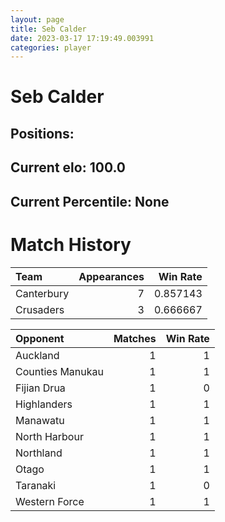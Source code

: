 ```yaml
---  
layout: page  
title: Seb Calder  
date: 2023-03-17 17:19:49.003991  
categories: player  
---
```

# Seb Calder

## Positions: 

## Current elo: 100.0

## Current Percentile: None

# Match History


| Team       |   Appearances |   Win Rate |
|:-----------|--------------:|-----------:|
| Canterbury |             7 |   0.857143 |
| Crusaders  |             3 |   0.666667 |

| Opponent         |   Matches |   Win Rate |
|:-----------------|----------:|-----------:|
| Auckland         |         1 |          1 |
| Counties Manukau |         1 |          1 |
| Fijian Drua      |         1 |          0 |
| Highlanders      |         1 |          1 |
| Manawatu         |         1 |          1 |
| North Harbour    |         1 |          1 |
| Northland        |         1 |          1 |
| Otago            |         1 |          1 |
| Taranaki         |         1 |          0 |
| Western Force    |         1 |          1 |